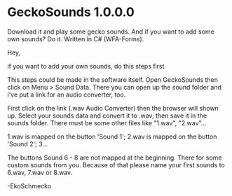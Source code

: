 # GeckoSounds 1.0.0.0
Download it and play some gecko sounds. And if you want to add some own sounds? Do it. Written in C# (WFA-Forms).

Hey,

if you want to add your own sounds, do this steps first

This steps could be made in the software itself. Open GeckoSounds then click on Menu > Sound Data. There you can open up the sound folder 
and i've put a link for an audio converter, too. 

First click on the link (.wav Audio Converter) then the browser will shown up. Select your sounds data and convert it to .wav, then 
save it in the sounds folder. There must be some other files like "1.wav", "2.wav"... 

1.wav is mapped on the button 'Sound 1';
2.wav is mapped on the button 'Sound 2';
3...

The buttons Sound 6 - 8 are not mapped at the beginning. There for some custom sounds from you.
Because of that please name your first sounds to 6.wav, 7.wav or 8.wav.

-EkoSchmecko


